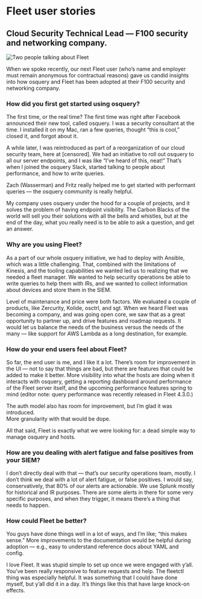 # Fleet user stories

## Cloud Security Technical Lead — F100 security and networking company.

![Two people talking about Fleet](https://miro.medium.com/1*7BTPQ_RRbL9h9YkxT8caDQ.jpeg)

When we spoke recently, our next Fleet user (who’s name and employer must remain anonymous for contractual reasons) gave us candid insights into how osquery and Fleet has been adopted at their F100 security and networking company.

### How did you first get started using osquery?

The first time, or the real time? The first time was right after Facebook announced their new tool, called osquery. I was a security consultant at the time. I installed it on my Mac, ran a few queries, thought “this is cool,” closed it, and forgot about it.

A while later, I was reintroduced as part of a reorganization of our cloud security team, here at [censored]. We had an initiative to roll out osquery to all our server endpoints, and I was like “I’ve heard of this, neat!” That’s when I joined the osquery Slack, started talking to people about performance, and how to write queries.

Zach (Wasserman) and Fritz really helped me to get started with performant queries — the osquery community is really helpful.

My company uses osquery under the hood for a couple of projects, and it solves the problem of having endpoint visibility. The Carbon Blacks of the world will sell you their solutions with all the bells and whistles, but at the end of the day, what you really need is to be able to ask a question, and get an answer.

### Why are you using Fleet?

As a part of our whole osquery initiative, we had to deploy with Ansible, which was a little challenging. That, combined with the limitations of Kinesis, and the tooling capabilities we wanted led us to realizing that we needed a fleet manager. We wanted to help security operations be able to write queries to help them with IRs, and we wanted to collect information about devices and store them in the SIEM.

Level of maintenance and price were both factors. We evaluated a couple of products, like Zercurity, Kolide, osctrl, and sgt. When we heard Fleet was becoming a company, and was going open core, we saw that as a great opportunity to partner up, and drive features and roadmap requests. It would let us balance the needs of the business versus the needs of the many — like support for AWS Lambda as a long destination, for example.

### How do your end users feel about Fleet?

So far, the end user is me, and I like it a lot. There’s room for improvement in the UI — not to say that things are bad, but there are features that could be added to make it better. More visibility into what the hosts are doing when it interacts with osquery, getting a reporting dashboard around performance of the Fleet server itself, and the upcoming performance features spring to mind (editor note: query performance was recently released in Fleet 4.3.0.)

The auth model also has room for improvement, but I’m glad it was introduced.<br>More granularity with that would be dope.

All that said, Fleet is exactly what we were looking for: a dead simple way to manage osquery and hosts.

### How are you dealing with alert fatigue and false positives from your SIEM?

I don’t directly deal with that — that’s our security operations team, mostly. I don’t think we deal with a lot of alert fatigue, or false positives. I would say, conservatively, that 80% of our alerts are actionable. We use Splunk mostly for historical and IR purposes. There are some alerts in there for some very specific purposes, and when they trigger, it means there’s a thing that needs to happen.

### How could Fleet be better?

You guys have done things well in a lot of ways, and I’m like; “this makes sense.” More improvements to the documentation would be helpful during adoption — e.g., easy to understand reference docs about YAML and config.

I love Fleet. It was stupid simple to set up once we were engaged with y’all. You’ve been really responsive to feature requests and help. The fleetctl thing was especially helpful. It was something that I could have done myself, but y’all did it in a day. It’s things like this that have large knock-on effects.

<meta name="category" value="success stories">
<meta name="authorGitHubUsername" value="mike-j-thomas">
<meta name="authorFullName" value="Mike Thomas">
<meta name="publishedOn" value="2021-09-29">
<meta name="articleTitle" value="Fleet user stories — F100">